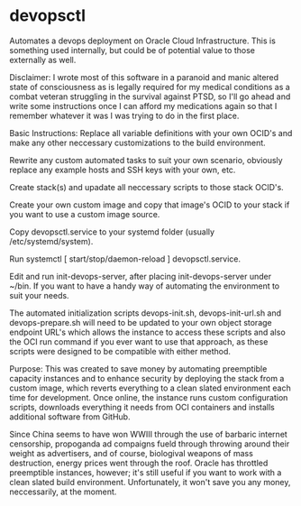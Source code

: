 # devopsctl
Automates a devops deployment on Oracle Cloud Infrastructure. This is something used internally, but could be of potential value to those externally as well.

Disclaimer:
  I wrote most of this software in a paranoid and manic altered state of consciousness as is legally required for my medical conditions as a combat veteran struggling in the survival against PTSD, so I'll go ahead and write some instructions once I can afford my medications again so that I remember whatever it was I was trying to do in the first place.

Basic Instructions:
  Replace all variable definitions with your own OCID's and make any other neccessary customizations to the build environment.

  Rewrite any custom automated tasks to suit your own scenario, obviously replace any example hosts and SSH keys with your own, etc.
  
  Create stack(s) and upadate all neccessary scripts to those stack OCID's.
  
  Create your own custom image and copy that image's OCID to your stack if you want to use a custom image source.
  
  Copy devopsctl.service to your systemd folder (usually /etc/systemd/system).
  
  Run systemctl [ start/stop/daemon-reload ] devopsctl.service.
  
  Edit and run init-devops-server, after placing init-devops-server under ~/bin. If you want to have a handy way of automating the environment to suit your needs.
  
  The automated initialization scripts devops-init.sh, devops-init-url.sh and devops-prepare.sh will need to be updated to your own object storage endpoint URL's which allows the instance to access these scripts and also the OCI run command if you ever want to use that approach, as these scripts were designed to be compatible with either method. 

Purpose:
  This was created to save money by automating preemptible capacity instances and to enhance security by deploying the stack from a custom image, which reverts everything to a clean slated environment each time for development. Once online, the instance runs custom configuration scripts, downloads everything it needs from OCI containers and installs additional software from GitHub.

  Since China seems to have won WWIII through the use of barbaric internet censorship, propoganda ad compaigns fueld through throwing around their weight as advertisers, and of course, biologival weapons of mass destruction, energy prices went through the roof. Oracle has throttled preemptible instances, however; it's still useful if you want to work with a clean slated build environment. Unfortunately, it won't save you any money, neccessarily, at the moment.
